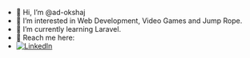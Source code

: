 - 👋 Hi, I’m @ad-okshaj
- 👀 I’m interested in Web Development, Video Games and Jump Rope.
- 🌱 I’m currently learning Laravel.
- 💞️ Reach me here: 
- [![LinkedIn](https://badgen.net/badge/LinkedIn/Adokshaj-Bhandarkar/blue)](https://www.linkedin.com/in/adokshaj-bhandarkar-9a82211aa/) 
  

<!---
ad-okshaj/ad-okshaj is a ✨ special ✨ repository because its `README.md` (this file) appears on your GitHub profile.
You can click the Preview link to take a look at your changes.
--->
